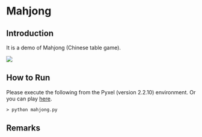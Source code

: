 # Mahjong 

## Introduction

It is a demo of Mahjong (Chinese table game).

![](https://github.com/jay-kumogata/RetroGames/blob/main/pyxel/mahjong/screenshots/mahjong01.png)

## How to Run

Please execute the following from the Pyxel (version 2.2.10) environment.
Or you can play [here](https://kitao.github.io/pyxel/wasm/launcher/?run=jay-kumogata.RetroGames.pyxel.mahjong.mahjong).

	> python mahjong.py

## Remarks
